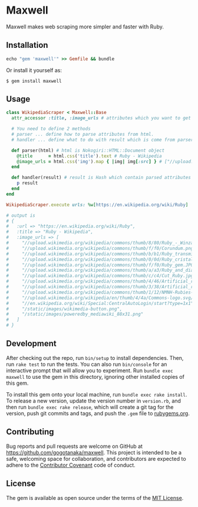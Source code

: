 # Maxwell

Maxwell makes web scraping more simpler and faster with Ruby.

## Installation

```ruby
echo "gem 'maxwell'" >> Gemfile && bundle
```

Or install it yourself as:

    $ gem install maxwell

## Usage

```ruby
class WikipediaScraper < Maxwell::Base
  attr_accessor :title, :image_urls # attributes which you want to get

  # You need to define 2 methods
  # parser ... define how to parse attributes from html.
  # handler ... define what to do with result which is come from parser.

  def parser(html) # html is Nokogiri::HTML::Document object
    @title      = html.css('title').text # Ruby - Wikipedia
    @image_urls = html.css('img').map { |img| img[:src] } # ["//upload.wikimedia.org/wikipedia/commons/thumb/8/80/Ruby_-_Winza%2C_Tanzania.jpg/240px-Ruby_-_Winza%2C_Tanzania.jpg", ...]
  end

  def handler(result) # result is Hash which contain parsed attributes
    p result
  end
end

WikipediaScraper.execute urls: %w[https://en.wikipedia.org/wiki/Ruby]

# output is
# {
#   :url => "https://en.wikipedia.org/wiki/Ruby",
#   :title => "Ruby - Wikipedia",
#   :image_urls => [
#     "//upload.wikimedia.org/wikipedia/commons/thumb/8/80/Ruby_-_Winza%2C_Tanzania.jpg/240px-Ruby_-_Winza%2C_Tanzania.jpg",
#     "//upload.wikimedia.org/wikipedia/commons/thumb/f/f0/Corundum.png/220px-Corundum.png",
#     "//upload.wikimedia.org/wikipedia/commons/thumb/b/b1/Ruby_transmittance.svg/220px-Ruby_transmittance.svg.png",
#     "//upload.wikimedia.org/wikipedia/commons/thumb/0/0d/Ruby_cristal.jpg/100px-Ruby_cristal.jpg",
#     "//upload.wikimedia.org/wikipedia/commons/thumb/f/f0/Ruby_gem.JPG/160px-Ruby_gem.JPG",
#     "//upload.wikimedia.org/wikipedia/commons/thumb/a/a3/Ruby_and_diamond_bracelet.jpg/160px-Ruby_and_diamond_bracelet.jpg",
#     "//upload.wikimedia.org/wikipedia/commons/thumb/c/c4/Cut_Ruby.jpg/158px-Cut_Ruby.jpg",
#     "//upload.wikimedia.org/wikipedia/commons/thumb/4/46/Artificial_ruby_hemisphere_under_a_normal_light.jpg/200px-Artificial_ruby_hemisphere_under_a_normal_light.jpg",
#     "//upload.wikimedia.org/wikipedia/commons/thumb/3/38/Artificial_ruby_hemisphere_under_a_monochromatic_light.jpg/200px-Artificial_ruby_hemisphere_under_a_monochromatic_light.jpg",
#     "//upload.wikimedia.org/wikipedia/commons/thumb/1/12/NMNH-Rubies-CroppedRotated.png/220px-NMNH-Rubies-CroppedRotated.png",
#     "//upload.wikimedia.org/wikipedia/en/thumb/4/4a/Commons-logo.svg/30px-Commons-logo.svg.png",
#     "//en.wikipedia.org/wiki/Special:CentralAutoLogin/start?type=1x1",
#     "/static/images/wikimedia-button.png",
#     "/static/images/poweredby_mediawiki_88x31.png"
#   ]
# }
```

## Development

After checking out the repo, run `bin/setup` to install dependencies. Then, run `rake test` to run the tests. You can also run `bin/console` for an interactive prompt that will allow you to experiment. Run `bundle exec maxwell` to use the gem in this directory, ignoring other installed copies of this gem.

To install this gem onto your local machine, run `bundle exec rake install`. To release a new version, update the version number in `version.rb`, and then run `bundle exec rake release`, which will create a git tag for the version, push git commits and tags, and push the `.gem` file to [rubygems.org](https://rubygems.org).

## Contributing

Bug reports and pull requests are welcome on GitHub at https://github.com/gogotanaka/maxwell. This project is intended to be a safe, welcoming space for collaboration, and contributors are expected to adhere to the [Contributor Covenant](contributor-covenant.org) code of conduct.


## License

The gem is available as open source under the terms of the [MIT License](http://opensource.org/licenses/MIT).
